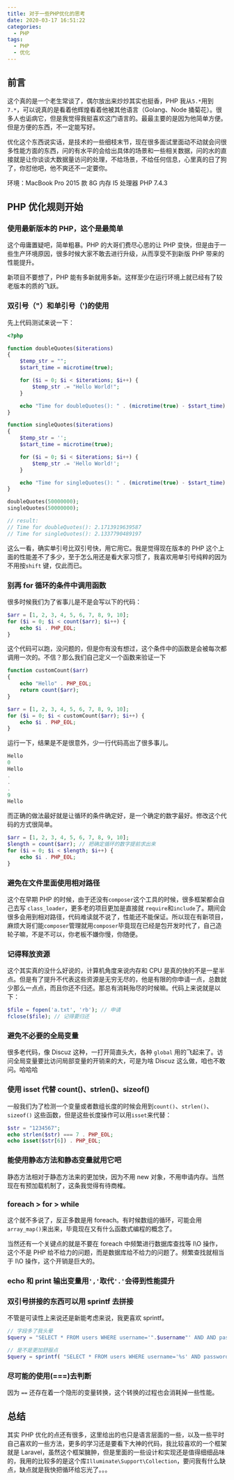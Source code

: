 ```yaml
---
title: 对于一些PHP优化的思考
date: 2020-03-17 16:51:22
categories:
  - PHP
tags:
  - PHP
  - 优化
---
```


## 前言

这个真的是一个老生常谈了，偶尔放出来炒炒其实也挺香，PHP 我从`5.*`用到`7.*`，可以说真的是看着他辉煌看着他被其他语言（Golang、Node 捅菊花）。很多人也诟病它，但是我觉得我挺喜欢这门语言的。最最主要的是因为他简单方便。但是方便的东西，不一定能写好。

优化这个东西说实话，是技术的一些细枝末节，现在很多面试里面动不动就会问很多性能方面的东西，问的有水平的会给出具体的场景和一些相关数据，问的水的直接就是让你谈谈大数据量访问的处理，不给场景，不给任何信息，心里真的日了狗了，你怼他吧，他不爽还不一定要你。

环境：MacBook Pro 2015 款 8G 内存 I5 处理器 PHP 7.4.3

<!-- more -->

## PHP 优化规则开始

### 使用最新版本的 PHP，这个是最简单

这个毋庸置疑吧，简单粗暴。PHP 的大哥们费尽心思的让 PHP 变快，但是由于一些生产环境原因，很多时候大家不敢去进行升级，从而享受不到新版 PHP 带来的性能提升。

新项目不要想了，PHP 能有多新就用多新。这样至少在运行环境上就已经有了较老版本的质的飞跃。

### 双引号（"）和单引号（')的使用

先上代码测试来说一下：

```php
<?php

function doubleQuotes($iterations)
{
    $temp_str = "";
    $start_time = microtime(true);

    for ($i = 0; $i < $iterations; $i++) {
        $temp_str .= "Hello World!";
    }

    echo "Time for doubleQuotes(): " . (microtime(true) - $start_time) . PHP_EOL;
}

function singleQuotes($iterations)
{
    $temp_str = '';
    $start_time = microtime(true);

    for ($i = 0; $i < $iterations; $i++) {
        $temp_str .= 'Hello World!';
    }

    echo "Time for singleQuotes(): " . (microtime(true) - $start_time) . PHP_EOL;
}

doubleQuotes(50000000);
singleQuotes(50000000);

// result:
// Time for doubleQuotes(): 2.1713919639587
// Time for singleQuotes(): 2.1337790489197
```

这么一看，确实单引号比双引号快，用它用它。我是觉得现在版本的 PHP 这个上面的性能差不了多少，至于怎么用还是看大家习惯了，我喜欢用单引号纯粹的因为不用按`shift` 键，仅此而已。

### 别再 for 循环的条件中调用函数

很多时候我们为了省事儿是不是会写以下的代码：

```php
$arr = [1, 2, 3, 4, 5, 6, 7, 8, 9, 10];
for ($i = 0; $i < count($arr); $i++) {
    echo $i . PHP_EOL;
}
```

这个代码可以跑，没问题的，但是你有没有想过，这个条件中的函数是会被每次都调用一次的。不信？那么我们自己定义一个函数来验证一下

```php
function customCount($arr)
{
    echo "Hello" . PHP_EOL;
    return count($arr);
}

$arr = [1, 2, 3, 4, 5, 6, 7, 8, 9, 10];
for ($i = 0; $i < customCount($arr); $i++) {
    echo $i . PHP_EOL;
}
```

运行一下，结果是不是很意外，少一行代码高出了很多事儿。

```php
Hello
0
Hello
.
.
.
9
Hello
```

而正确的做法最好就是让循环的条件确定好，是一个确定的数字最好。修改这个代码的方式很简单。

```php
$arr = [1, 2, 3, 4, 5, 6, 7, 8, 9, 10];
$length = count($arr); // 把确定循环的数字提前求出来
for ($i = 0; $i < $length; $i++) {
    echo $i . PHP_EOL;
}
```

### 避免在文件里面使用相对路径

这个在早期 PHP 的时候，由于还没有`composer`这个工具的时候，很多框架都会自己去写 `class_loader`，更多老的项目更加是直接就 `require`和`include`了。期间会很多会用到相对路径，代码难读就不说了，性能还不能保证。所以现在有新项目，麻烦大哥们能`composer`管理就用`composer`毕竟现在已经是包开发时代了，自己造轮子嘛，不是不可以，你老板不嫌你慢，你随便。

### 记得释放资源

这个其实真的没什么好说的，计算机角度来说内存和 CPU 是真的快的不是一星半点。但是有了提升不代表这些资源是无穷无尽的，他是有限的你申请一点，总数就少那么一点点，而且你还不归还。那总有消耗殆尽的时候嘛。代码上来说就是以下：

```php
$file = fopen('a.txt', 'rb'); // 申请
fclose($file); // 记得要归还
```

### 避免不必要的全局变量

很多老代码，像 Discuz 这种，一打开简直头大，各种 `global` 用的飞起来了。访问全局变量要比访问局部变量的开销来的大，可是为啥 Discuz 这么做，咱也不敢问。哈哈哈

### 使用 isset 代替 count()、strlen()、sizeof()

一般我们为了检测一个变量或者数组长度的时候会用到`count()`、`strlen()`、`sizeof()` 这些函数，但是这些长度操作可以用`isset`来代替：

```php
$str = "1234567";
echo strlen($str) === 7 . PHP_EOL;
echo isset($str[6]) . PHP_EOL;
```

### 能使用静态方法和静态变量就用它吧

静态方法相对于静态方法来的更加快，因为不用 new 对象，不用申请内存。当然现在有预加载机制了，这条我觉得有待商榷。

### foreach > for > while

这个就不多说了，反正多数是用 foreach。有时候数组的循环，可能会用`array_map()`来出来，毕竟现在又有什么函数式编程的概念了。

当然还有一个关键点的就是不要在 foreach 中频繁进行数据库查找等 I\O 操作，这个不是 PHP 给不给力的问题，而是数据库给不给力的问题了。频繁查找就相当于 I\O 操作，这个开销是巨大的。

### echo 和 print 输出变量用`','`取代`'.'`会得到性能提升

### 双引号拼接的东西可以用 sprintf 去拼接

不管是可读性上来说还是新能考虑来说，我更喜欢 sprintf。

```php
// 字段多了我头晕
$query = "SELECT * FROM users WHERE username='".$username"' AND AND password='" . $password . "'";

// 是不是更加舒服点
$query = sprintf( "SELECT * FROM users WHERE username='%s' AND password='%s'", $user, $password );
```

### 尽可能的使用(===)去判断

因为 `==` 还存在着一个隐形的变量转换，这个转换的过程也会消耗掉一些性能。

## 总结

其实 PHP 优化的点还有很多，这里给出的也只是语言层面的一些，以及一些平时自己喜欢的一些方法，更多的学习还是要看下大神的代码，我比较喜欢的一个框架就是 Laravel，虽然这个框架臃肿，但是里面的一些设计和实现还是值得细细品味的，我用的比较多的是这个库`Illuminate\Support\Collection`，要问我有什么缺点，缺点就是我快把循环给忘光了。。。
